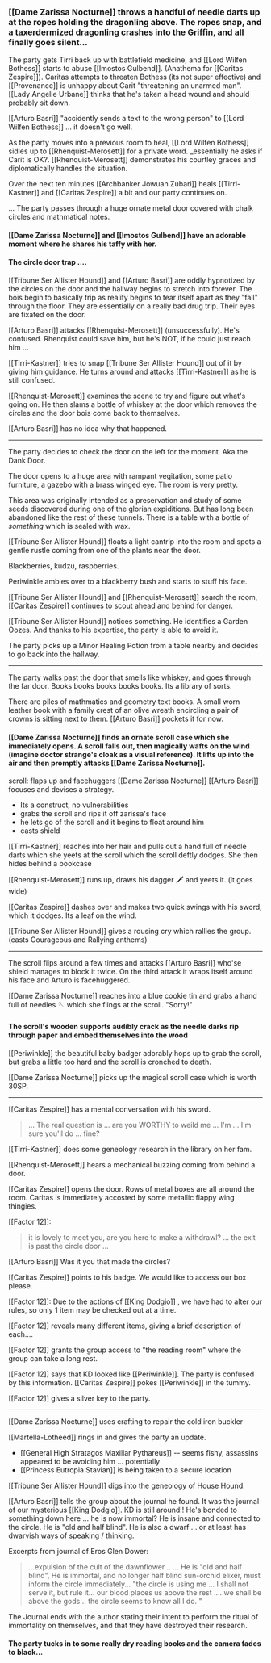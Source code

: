 ### [[Dame Zarissa Nocturne]] throws a handful of needle darts up at the ropes holding the dragonling above. The ropes snap, and a taxerdermized dragonling crashes into the Griffin, and all finally goes silent...


The party gets Tirri back up with battlefield medicine, and [[Lord Wilfen Bothess]] starts to abuse [[Imostos Gulbend]]. (Anathema for [[Caritas Zespire]]).  Caritas attempts to threaten Bothess (its not super effective) and [[Provenance]] is unhappy about Carit "threatening an unarmed man".  [[Lady Angelle Urbane]] thinks that he's taken a head wound and should probably sit down.

[[Arturo Basri]] "accidently sends a text to the wrong person" to [[Lord Wilfen Bothess]] ... it doesn't go well.

As the party moves into a previous room to heal, [[Lord Wilfen Bothess]] sidles up to [[Rhenquist-Merosett]] for a private word.  _essentially he asks if Carit is OK?.  [[Rhenquist-Merosett]] demonstrates his courtley graces and diplomatically handles the situation.

Over the next ten minutes [[Archbanker Jowuan Zubari]] heals [[Tirri-Kastner]] and [[Caritas Zespire]] a bit and our party continues on.

... The party passes through a huge ornate metal door covered with chalk circles and mathmatical notes.

#### [[Dame Zarissa Nocturne]] and [[Imostos Gulbend]] have an adorable moment where he shares his taffy with her.

#### The circle door trap ....
[[Tribune Ser Allister Hound]] and [[Arturo Basri]] are oddly hypnotized by the circles on the door and the hallway begins to stretch into forever.  The bois begin to basically trip as reality begins to tear itself apart as they "fall" through the floor.  They are essentially on a really bad drug trip.  Their eyes are fixated on the door.

[[Arturo Basri]] attacks [[Rhenquist-Merosett]] (unsuccessfully). He's confused.  Rhenquist could save him, but he's NOT, if he could just reach him ...  

[[Tirri-Kastner]] tries to snap [[Tribune Ser Allister Hound]] out of it by giving him guidance.  He turns around and attacks [[Tirri-Kastner]] as he is still confused.

[[Rhenquist-Merosett]] examines the scene to try and figure out what's going on.  He then slams a bottle of whiskey at the door which removes the circles and the door bois come back to themselves.

[[Arturo Basri]] has no idea why that happened.  

---

The party decides to check the door on the left for the moment.  Aka the Dank Door.

The door opens to a huge area with rampant vegitation, some patio furniture, a gazebo with a brass winged eye.  The room is very pretty.

This area was originally intended as a preservation and study of some seeds discovered during one of the glorian expiditions.  But has long been abandoned like the rest of these tunnels.    There is a table with a bottle of _something_ which is sealed with wax.

[[Tribune Ser Allister Hound]] floats a light cantrip into the room and spots a gentle rustle coming from one of the plants near the door.

Blackberries, kudzu, raspberries.

Periwinkle ambles over to a blackberry bush and starts to stuff his face.

[[Tribune Ser Allister Hound]] and [[Rhenquist-Merosett]] search the room,   [[Caritas Zespire]] continues to scout ahead and behind for danger.

[[Tribune Ser Allister Hound]] notices something.  He identifies a Garden Oozes.  And thanks to his expertise, the party is able to avoid it.

The party picks up a Minor Healing Potion from a table nearby and decides to go back into the hallway.

---

The party walks past the door that smells like whiskey, and goes through the far door.  Books books books books books.  Its a library of sorts.

There are piles of mathmatics and geometry text books.  A small worn leather book with a family crest of an olive wreath encircling a pair of crowns is sitting next to them.  [[Arturo Basri]] pockets it for now.

#### [[Dame Zarissa Nocturne]] finds an ornate scroll case which she immediately opens.  A scroll falls out, then magically wafts on the wind (imagine doctor strange's cloak as a visual reference).  It lifts up into the air and then promptly attacks [[Dame Zarissa Nocturne]].

scroll:  flaps up and facehuggers [[Dame Zarissa Nocturne]]
[[Arturo Basri]] focuses and devises a strategy.
- Its a construct, no vulnerabilities 
- grabs the scroll and rips it off zarissa's face
- he lets go of the scroll and it begins to float around him
- casts shield

[[Tirri-Kastner]] reaches into her hair and pulls out a hand full of needle darts which she yeets at the scroll which the scroll deftly dodges.  She then hides behind a bookcase

[[Rhenquist-Merosett]] runs up, draws his dagger 🗡️  and yeets it.  (it goes wide)

[[Caritas Zespire]] dashes over and makes two quick swings with his sword, which it dodges.  Its a leaf on the wind.

[[Tribune Ser Allister Hound]] gives a rousing cry which rallies the group.  (casts Courageous and Rallying anthems)

---

The scroll flips around a few times and attacks [[Arturo Basri]] who'se shield manages to block it twice.  On the third attack it wraps itself around his face and Arturo is facehuggered.

[[Dame Zarissa Nocturne]] reaches into a blue cookie tin and grabs a hand full of needles 🪡  which she flings at the scroll.  "Sorry!"  

#### The scroll's wooden supports audibly crack as the needle darks rip through paper and embed themselves into the wood

[[Periwinkle]] the beautiful baby badger adorably hops up to grab the scroll, but grabs a little too hard and the scroll is cronched to death.

[[Dame Zarissa Nocturne]] picks up the magical scroll case which is worth 30SP.

---

[[Caritas Zespire]] has a mental conversation with his sword.  

> ... The real question is ... are you WORTHY to weild me ... I'm ... I'm sure you'll do ... fine?

[[Tirri-Kastner]] does some geneology research in the library on her fam.

[[Rhenquist-Merosett]] hears a mechanical buzzing coming from behind a door.

[[Caritas Zespire]] opens the door.  Rows of metal boxes are all around the room.  Caritas is immediately accosted by some metallic flappy wing thingies.  

[[Factor 12]]:
> it is lovely to meet you, are you here to make a withdrawl?
> ... the exit is past the circle door ... 

[[Arturo Basri]] Was it you that made the circles?  

[[Caritas Zespire]] points to his badge.  We would like to access our box please.

[[Factor 12]]:  Due to the actions of [[King Dodgio]] , we have had to alter our rules, so only 1 item may be checked out at a time.

[[Factor 12]] reveals many different items, giving a brief description of each.... 

[[Factor 12]] grants the group access to "the reading room" where the group can take a long rest.

[[Factor 12]] says that KD looked like [[Periwinkle]].  The party is confused by this information.  [[Caritas Zespire]] pokes [[Periwinkle]] in the tummy.  

[[Factor 12]] gives a silver key to the party.  

--- 

[[Dame Zarissa Nocturne]] uses crafting to repair the cold iron buckler

[[Martella-Lotheed]] rings in and gives the party an update.
- [[General High Stratagos Maxillar Pythareus]] -- seems fishy, assassins appeared to be avoiding him ... potentially
- [[Princess Eutropia Stavian]] is being taken to a secure location

[[Tribune Ser Allister Hound]] digs into the geneology of House Hound.

[[Arturo Basri]] tells the group about the journal he found.  It was the journal of our mysterious [[King Dodgio]].  KD is still around!!  He's bonded to something down here ... he is now immortal?  He is insane and connected to the circle.  He is "old and half blind".  He is also a dwarf ... or at least has dwarvish ways of speaking / thinking.

Excerpts from journal of Eros Glen Dower:
> ...expulsion of the cult of the dawnflower .. 
> ... He is "old and half blind",
   He is immortal, and no longer half blind
   sun-orchid elixer, must inform the circle immediately...
   "the circle is using me ... I shall not serve it, but rule it... our blood places us above the rest .... we shall be above the gods .. the circle seems to know all I do. "

The Journal ends with the author stating their intent to perform the ritual of immortality on themselves, and that they have destroyed their research.

#### The party tucks in to some really dry reading books and the camera fades to black...

